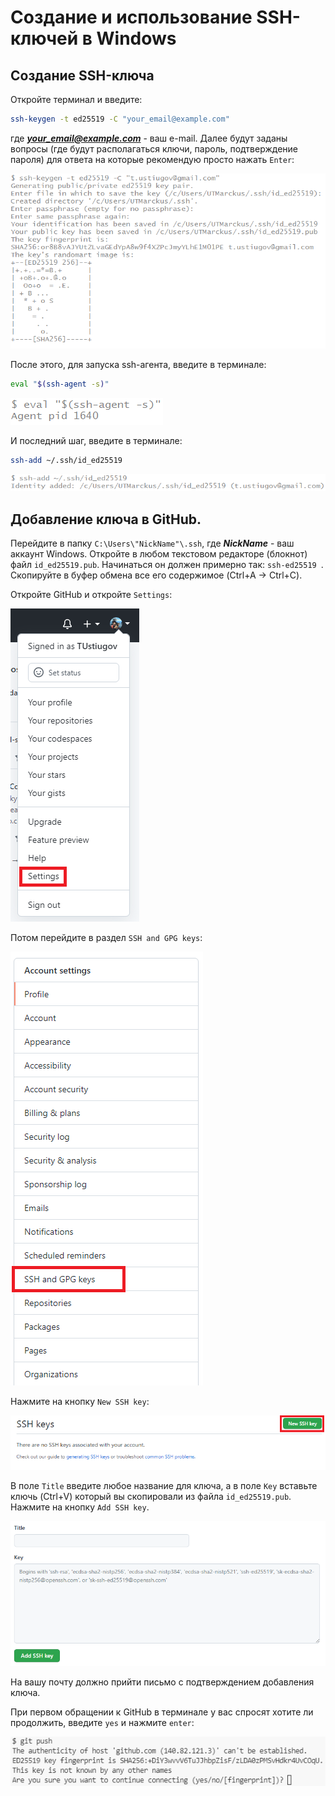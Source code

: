 # Создание и использование SSH-ключей в Windows

## Создание SSH-ключа

Откройте терминал и введите:
```bash
ssh-keygen -t ed25519 -C "your_email@example.com"
```
где ***your_email@example.com*** - ваш e-mail.
Далее будут заданы вопросы (где будут располагаться ключи, пароль, подтверждение пароля) для ответа на которые рекомендую просто нажать `Enter`:

![SSH for Win](./img/01.png "SSH-key for Windows")

После этого, для запуска ssh-агента, введите в терминале:
```bash
eval "$(ssh-agent -s)"
```

![SSH for Win](./img/02.png "SSH-key for Windows")

И последний шаг, введите в терминале:
```bash
ssh-add ~/.ssh/id_ed25519
```

![SSH for Win](./img/03.png "SSH-key for Windows")

## Добавление ключа в GitHub.

Перейдите в папку `C:\Users\"NickName"\.ssh`, где ***NickName*** - ваш аккаунт Windows. Откройте в любом текстовом редакторе (блокнот) файл `id_ed25519.pub`. Начинаться он должен примерно так: `ssh-ed25519 `. Скопируйте в буфер обмена все его содержимое (Ctrl+A -> Ctrl+C).

Откройте GitHub и откройте `Settings`:

![SSH for Win](./img/04.png "SSH-key for Windows")

Потом перейдите в раздел `SSH and GPG keys`:

![SSH for Win](./img/05.png "SSH-key for Windows")

Нажмите на кнопку `New SSH key`:

![SSH for Win](./img/06.png "SSH-key for Windows")

В поле `Title` введите любое название для ключа, а в поле `Key` вставьте ключь (Ctrl+V) который вы скопировали из файла `id_ed25519.pub`. Нажмите на кнопку `Add SSH key`.

![SSH for Win](./img/07.png "SSH-key for Windows")

На вашу почту должно прийти письмо с подтверждением добавления ключа.

При первом обращении к GitHub в терминале у вас спросят хотите ли продолжить, введите `yes` и нажмите `enter`:

![SSH for Win](./img/08.png "SSH-key for Windows")